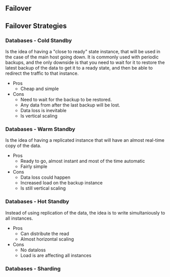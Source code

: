## Failover

## Failover Strategies

### Databases - Cold Standby

Is the idea of having a "close to ready" state instance, that will be used in the case of the main host going down.
It is commonly used with periodic backups, and the only downside is that you need to wait for it to restore the 
latest backup of the data to get it to a ready state, and then be able to redirect the traffic to that instance.

- Pros
  - Cheap and simple
- Cons
  - Need to wait for the backup to be restored.
  - Any data from after the last backup will be lost.
  - Data loss is inevitable
  - Is vertical scaling

### Databases - Warm Standby

Is the idea of having a replicated instance that will have an almost real-time copy of the data.

- Pros
  - Ready to go, almost instant and most of the time automatic
  - Fairly simple
- Cons
  - Data loss could happen
  - Increased load on the backup instance
  - Is still vertical scaling

### Databases - Hot Standby

Instead of using replication of the data, the idea is to write simultaniously to all instances.

- Pros
  - Can distribute the read
  - Almost horizontal scaling
- Cons
  - No dataloss
  - Load is are affecting all instances

### Databases - Sharding





